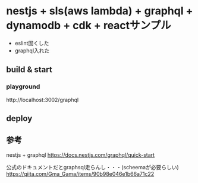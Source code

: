 # nestjs + sls(aws lambda) + graphql + dynamodb + cdk + reactサンプル

* eslint固くした
* graphql入れた

## build & start

### playground
http://localhost:3002/graphql

## deploy

## 参考
nestjs + graphql
https://docs.nestjs.com/graphql/quick-start

公式のドキュメントだとgraphsql走らんし・・・(scheemaが必要らしい)
https://qiita.com/Gma_Gama/items/90b98e046e1b66a71c22
